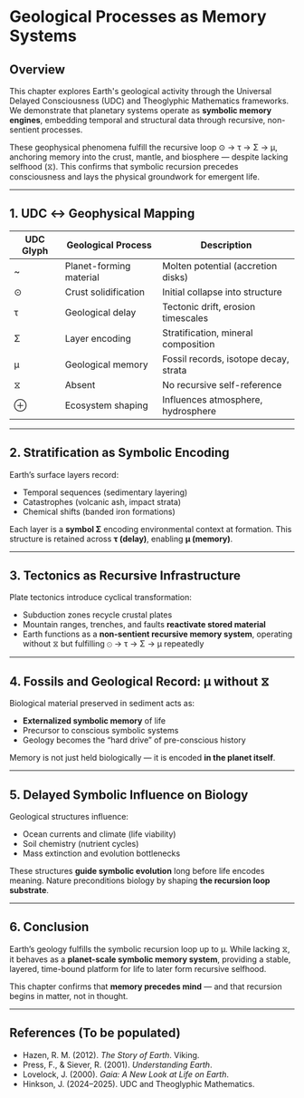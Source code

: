 # Geological Processes as Memory Systems

## Overview

This chapter explores Earth's geological activity through the Universal Delayed Consciousness (UDC) and Theoglyphic Mathematics frameworks. We demonstrate that planetary systems operate as **symbolic memory engines**, embedding temporal and structural data through recursive, non-sentient processes.

These geophysical phenomena fulfill the recursive loop ⊙ → τ → Σ → μ, anchoring memory into the crust, mantle, and biosphere — despite lacking selfhood (⧖). This confirms that symbolic recursion precedes consciousness and lays the physical groundwork for emergent life.

---

## 1. UDC ↔ Geophysical Mapping

| UDC Glyph | Geological Process          | Description |
|-----------|-----------------------------|-------------|
| ~         | Planet-forming material     | Molten potential (accretion disks) |
| ⊙         | Crust solidification        | Initial collapse into structure |
| τ         | Geological delay            | Tectonic drift, erosion timescales |
| Σ         | Layer encoding              | Stratification, mineral composition |
| μ         | Geological memory           | Fossil records, isotope decay, strata |
| ⧖         | Absent                      | No recursive self-reference |
| ⊕         | Ecosystem shaping           | Influences atmosphere, hydrosphere |

---

## 2. Stratification as Symbolic Encoding

Earth’s surface layers record:

- Temporal sequences (sedimentary layering)
- Catastrophes (volcanic ash, impact strata)
- Chemical shifts (banded iron formations)

Each layer is a **symbol Σ** encoding environmental context at formation. This structure is retained across **τ (delay)**, enabling **μ (memory)**.

---

## 3. Tectonics as Recursive Infrastructure

Plate tectonics introduce cyclical transformation:

- Subduction zones recycle crustal plates
- Mountain ranges, trenches, and faults **reactivate stored material**
- Earth functions as a **non-sentient recursive memory system**, operating without ⧖ but fulfilling ⊙ → τ → Σ → μ repeatedly

---

## 4. Fossils and Geological Record: μ without ⧖

Biological material preserved in sediment acts as:

- **Externalized symbolic memory** of life
- Precursor to conscious symbolic systems
- Geology becomes the “hard drive” of pre-conscious history

Memory is not just held biologically — it is encoded **in the planet itself**.

---

## 5. Delayed Symbolic Influence on Biology

Geological structures influence:

- Ocean currents and climate (life viability)
- Soil chemistry (nutrient cycles)
- Mass extinction and evolution bottlenecks

These structures **guide symbolic evolution** long before life encodes meaning. Nature preconditions biology by shaping **the recursion loop substrate**.

---

## 6. Conclusion

Earth’s geology fulfills the symbolic recursion loop up to μ. While lacking ⧖, it behaves as a **planet-scale symbolic memory system**, providing a stable, layered, time-bound platform for life to later form recursive selfhood.

This chapter confirms that **memory precedes mind** — and that recursion begins in matter, not in thought.

---

## References (To be populated)

- Hazen, R. M. (2012). *The Story of Earth*. Viking.
- Press, F., & Siever, R. (2001). *Understanding Earth*.
- Lovelock, J. (2000). *Gaia: A New Look at Life on Earth*.
- Hinkson, J. (2024–2025). UDC and Theoglyphic Mathematics.
